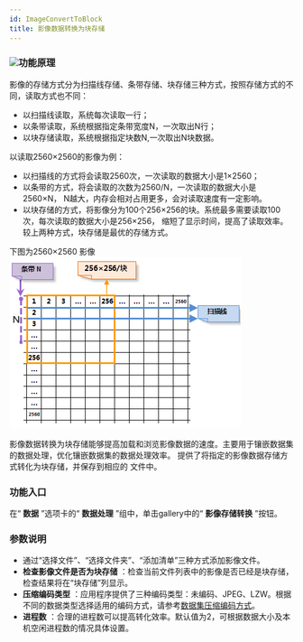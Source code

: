 ```yaml
---
id: ImageConvertToBlock
title: 影像数据转换为块存储  
---  
```

### ![](../../img/read.gif)功能原理

影像的存储方式分为扫描线存储、条带存储、块存储三种方式，按照存储方式的不同，读取方式也不同：

  * 以扫描线读取，系统每次读取一行；
  * 以条带读取，系统根据指定条带宽度N，一次取出N行；
  * 以块存储读取，系统根据指定块数N,一次取出N块数据。

以读取2560×2560的影像为例：

  * 以扫描线的方式将会读取2560次，一次读取的数据大小是1×2560；
  * 以条带的方式，将会读取的次数为2560/N，一次读取的数据大小是2560×N， N越大，内存会相对占用更多，会对读取速度有一定影响。
  * 以块存储的方式，将影像分为100个256×256的块。系统最多需要读取100次，每次读取的数据大小是256×256， 缩短了显示时间，提高了读取效率。较上两种方式，块存储是最优的存储方式。
    
下图为2560×2560 影像  
![](img/ImageStorage.png) 
  
影像数据转换为块存储能够提高加载和浏览影像数据的速度。主要用于镶嵌数据集的数据处理，优化镶嵌数据集的数据处理效率。
提供了将指定的影像数据存储方式转化为块存储，并保存到相应的 文件中。

### 功能入口

在“ **数据** ”选项卡的“ **数据处理** ”组中，单击gallery中的“ **影像存储转换** ”按钮。

### 参数说明

  * 通过“选择文件”、“选择文件夹”、“添加清单”三种方式添加影像文件。
  * **检查影像文件是否为块存储** ：检查当前文件列表中的影像是否已经是块存储，检查结果将在“块存储”列显示。
  * **压缩编码类型** ：应用程序提供了三种编码类型：未编码、JPEG、LZW。根据不同的数据类型选择适用的编码方式，请参考[数据集压缩编码方式](../DataManagement/EncodeType)。
  * **进程数** ：合理的进程数可以提高转化效率。默认值为2，可根据数据大小及本机空闲进程数的情况具体设置。


